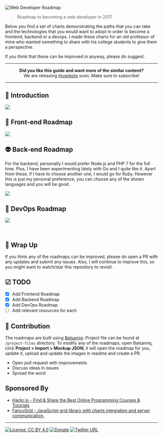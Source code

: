 ![Web Developer Roadmap](http://i.imgur.com/GyvcunJ.png)

> Roadmap to becoming a web developer in 2017

Below you find a set of charts demonstrating the paths that you can take and the technologies that you would want to adopt in order to become a frontend, backend or a devops. I made these charts for an old professor of mine who wanted something to share with his college students to give them a perspective.

If you think that these can be improved in anyway, please do suggest.

***

<p align="center"><b> Did you like this guide and want more of the similar content? </b><br>We are releasing <a href="http://hugobots.com">Hugobots</a> soon. Make sure to subscribe!</p>

***


## 🚀 Introduction

![](https://i.imgur.com/MWkeM18.png)

## 🎨 Front-end Roadmap

![](https://i.imgur.com/qx54HvK.png)

## 👽 Back-end Roadmap

For the backend, personally I would prefer Node.js and PHP 7 for the full time. Plus, I have been experimenting lately with Go and I quite like it. Apart from these, if I have to choose another one, I would go for Ruby. However this is just my personal preference, you can choose any of the shown languages and you will be good.

![](https://i.imgur.com/jz4xrlQ.png)

## 👷 DevOps Roadmap

![](https://i.imgur.com/z23zTH3.png)

<br>

## 🚦 Wrap Up

If you think any of the roadmaps can be improved, please do open a PR with any updates and submit any issues. Also, I will continue to improve this, so you might want to watch/star this repository to revisit.

## ☑ TODO

- [X] Add Frontend Roadmap
- [X] Add Backend Roadmap
- [X] Add DevOps Roadmap
- [ ] Add relevant resources for each

## 👬 Contribution

The roadmaps are built using [Balsamiq](https://balsamiq.com/products/mockups/). Project file can be found at `/project-files` directory. To modify any of the roadmaps, open Balsamiq, click **Project > Import > Mockup JSON**, it will open the roadmap for you, update it, upload and update the images in readme and create a PR.		

- Open pull request with improvements
- Discuss ideas in issues
- Spread the word

## Sponsored By

- [Hackr.io - Find & Share the Best Online Programming Courses & Tutorials](https://hackr.io)
- [FancyGrid - JavaScript grid library with charts integration and server communication.](http://fancygrid.com)

---

[![License: CC BY 4.0](https://img.shields.io/badge/License-CC%20BY%204.0-lightgrey.svg)](https://creativecommons.org/licenses/by/4.0/)
[![Donate](https://img.shields.io/badge/Donate-PayPal-green.svg)](http://paypal.me/kamranahmedse)
[![Twitter URL](https://img.shields.io/twitter/url/https/twitter.com/kamranahmedse.svg?style=social&label=Follow%20%40kamranahmedse)](https://twitter.com/kamranahmedse)
